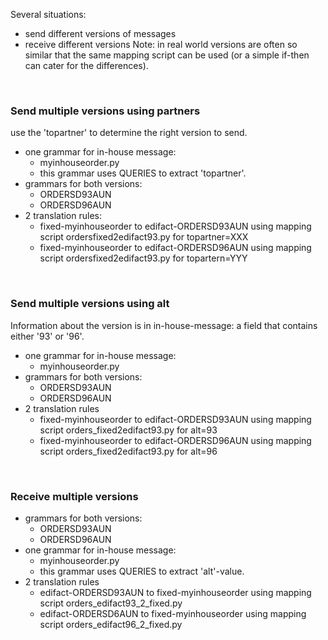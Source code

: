 Several situations:
  * send different versions of messages
  * receive different versions
Note: in real world versions are often so similar that the same mapping script can be used (or a simple if-then can cater for the differences).


<br>
<h3>Send multiple versions using partners</h3>
use the 'topartner' to determine the right version to send.<br>
<ul><li>one grammar for in-house message:<br>
<ul><li>myinhouseorder.py<br>
</li><li>this grammar uses QUERIES to extract 'topartner'.<br>
</li></ul></li><li>grammars for both versions:<br>
<ul><li>ORDERSD93AUN<br>
</li><li>ORDERSD96AUN<br>
</li></ul></li><li>2 translation rules:<br>
<ul><li>fixed-myinhouseorder to edifact-ORDERSD93AUN using mapping script ordersfixed2edifact93.py for topartner=XXX<br>
</li><li>fixed-myinhouseorder to edifact-ORDERSD96AUN using mapping script ordersfixed2edifact93.py for topartern=YYY</li></ul></li></ul>


<br>
<h3>Send multiple versions using alt</h3>
Information about the version is in in-house-message: a field that contains either '93' or '96'.<br>
<ul><li>one grammar for in-house message:<br>
<ul><li>myinhouseorder.py<br>
</li></ul></li><li>grammars for both versions:<br>
<ul><li>ORDERSD93AUN<br>
</li><li>ORDERSD96AUN<br>
</li></ul></li><li>2 translation rules<br>
<ul><li>fixed-myinhouseorder to edifact-ORDERSD93AUN using mapping script orders_fixed2edifact93.py for alt=93<br>
</li><li>fixed-myinhouseorder to edifact-ORDERSD96AUN using mapping script orders_fixed2edifact93.py for alt=96</li></ul></li></ul>

<br>
<h3>Receive multiple versions</h3>
<ul><li>grammars for both versions:<br>
<ul><li>ORDERSD93AUN<br>
</li><li>ORDERSD96AUN<br>
</li></ul></li><li>one grammar for in-house message:<br>
<ul><li>myinhouseorder.py<br>
</li><li>this grammar uses QUERIES to extract 'alt'-value.<br>
</li></ul></li><li>2 translation rules<br>
<ul><li>edifact-ORDERSD93AUN to fixed-myinhouseorder using mapping script orders_edifact93_2_fixed.py<br>
</li><li>edifact-ORDERSD6AUN to fixed-myinhouseorder using mapping script orders_edifact96_2_fixed.py